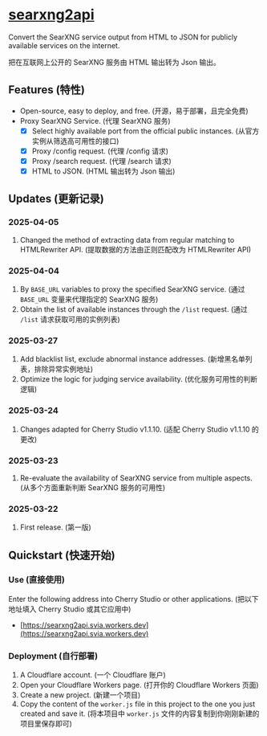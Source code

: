 # [searxng2api](https://github.com/Skilemon/searxng2api)
Convert the SearXNG service output from HTML to JSON for publicly available services on the internet.

把在互联网上公开的 SearXNG 服务由 HTML 输出转为 Json 输出。

## Features (特性)
- Open-source, easy to deploy, and free. (开源，易于部署，且完全免费)
- Proxy SearXNG Service. (代理 SearXNG 服务)
  - [x] Select highly available port from the official public instances. (从官方实例从筛选高可用性的接口)
  - [x] Proxy /config request. (代理 /config 请求)
  - [x] Proxy /search request. (代理 /search 请求)
  - [x] HTML to JSON. (HTML 输出转为 Json 输出)

<!-- ## Plan (开发计划) -->
<!-- - [ ]  -->

## Updates (更新记录)
### 2025-04-05
1. Changed the method of extracting data from regular matching to HTMLRewriter API. (提取数据的方法由正则匹配改为 HTMLRewriter API)
### 2025-04-04
1. By ```BASE_URL``` variables to proxy the specified SearXNG service. (通过 ```BASE_URL``` 变量来代理指定的 SearXNG 服务)
2. Obtain the list of available instances through the ```/list``` request. (通过 ```/list``` 请求获取可用的实例列表)
### 2025-03-27
1. Add blacklist list, exclude abnormal instance addresses. (新增黑名单列表，排除异常实例地址)
2. Optimize the logic for judging service availability. (优化服务可用性的判断逻辑)
### 2025-03-24
1. Changes adapted for Cherry Studio v1.1.10. (适配 Cherry Studio v1.1.10 的更改)
### 2025-03-23
1. Re-evaluate the availability of SearXNG service from multiple aspects. (从多个方面重新判断 SearXNG 服务的可用性)
### 2025-03-22
1. First release. (第一版)

## Quickstart (快速开始)
### Use (直接使用)
Enter the following address into Cherry Studio or other applications. (把以下地址填入 Cherry Studio 或其它应用中)
- [https://searxng2api.svia.workers.dev](https://searxng2api.svia.workers.dev)
### Deployment (自行部署)
1. A Cloudflare account. (一个 Cloudflare 账户)
2. Open your Cloudflare Workers page. (打开你的 Cloudflare Workers 页面)
3. Create a new project. (新建一个项目)
4. Copy the content of the ```worker.js``` file in this project to the one you just created and save it. (将本项目中 ```worker.js``` 文件的内容复制到你刚刚新建的项目里保存即可)

